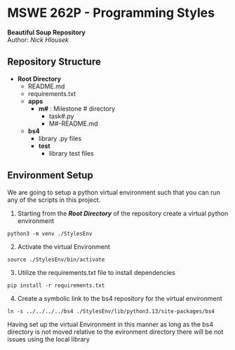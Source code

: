 # MSWE 262P - Programming Styles
**Beautiful Soup Repository**  
Author: *Nick Hlousek*

## Repository Structure
- **Root Directory**
  - README.md
  - requirements.txt
  - **apps**
    - **m#** : Milestone # directory
        - task#.py
        - M#-README.md
  - **bs4**
    - library .py files
    - **test**
        - library test files 
         

## Environment Setup
We are going to setup a python virtual environment such that you can run any of the scripts in this project.  

1. Starting from the ***Root Directory*** of the repository create a virtual python environment

```
python3 -m venv ./StylesEnv
```

2. Activate the virtual Environment
```
source ./StylesEnv/bin/activate
```

3. Utilize the requirements.txt file to install dependencies

```
pip install -r requirements.txt
```

4. Create a symbolic link to the bs4 repository for the virtual environment
```
ln -s ../../../../bs4 ./StylesEnv/lib/python3.13/site-packages/bs4 
```

Having set up the virtual Environment in this manner as long as the bs4
directory is not moved relative to the evironment directory there will
be not issues using the local library
